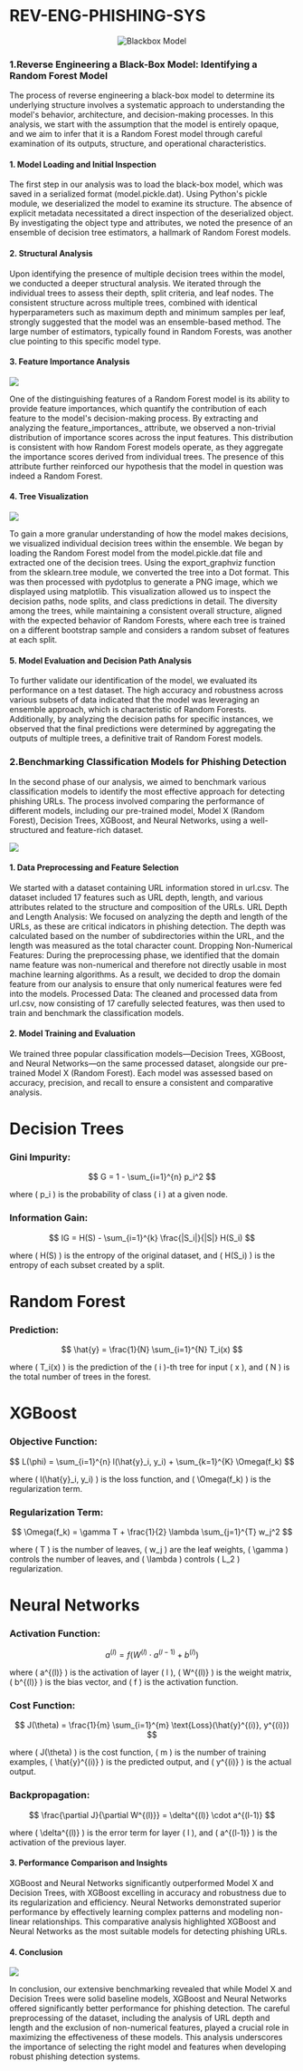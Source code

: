 # REV-ENG-PHISHING-SYS

<p align="center">
  <img src="image/Blackbox.png" alt="Blackbox Model">
</p>


### 1.Reverse Engineering a Black-Box Model: Identifying a Random Forest Model
The process of reverse engineering a black-box model to determine its underlying structure involves a systematic approach to understanding the model's behavior, architecture, and decision-making processes. In this analysis, we start with the assumption that the model is entirely opaque, and we aim to infer that it is a Random Forest model through careful examination of its outputs, structure, and operational characteristics.

#### 1. Model Loading and Initial Inspection
The first step in our analysis was to load the black-box model, which was saved in a serialized format (model.pickle.dat). Using Python's pickle module, we deserialized the model to examine its structure. The absence of explicit metadata necessitated a direct inspection of the deserialized object. By investigating the object type and attributes, we noted the presence of an ensemble of decision tree estimators, a hallmark of Random Forest models.

#### 2. Structural Analysis
Upon identifying the presence of multiple decision trees within the model, we conducted a deeper structural analysis. We iterated through the individual trees to assess their depth, split criteria, and leaf nodes. The consistent structure across multiple trees, combined with identical hyperparameters such as maximum depth and minimum samples per leaf, strongly suggested that the model was an ensemble-based method. The large number of estimators, typically found in Random Forests, was another clue pointing to this specific model type.

#### 3. Feature Importance Analysis
![](image/feature_importance.png)

One of the distinguishing features of a Random Forest model is its ability to provide feature importances, which quantify the contribution of each feature to the model's decision-making process. By extracting and analyzing the feature_importances_ attribute, we observed a non-trivial distribution of importance scores across the input features. This distribution is consistent with how Random Forest models operate, as they aggregate the importance scores derived from individual trees. The presence of this attribute further reinforced our hypothesis that the model in question was indeed a Random Forest.

#### 4. Tree Visualization
![](image/foreest_graph_visualised.png)

To gain a more granular understanding of how the model makes decisions, we visualized individual decision trees within the ensemble. We began by loading the Random Forest model from the model.pickle.dat file and extracted one of the decision trees. Using the export_graphviz function from the sklearn.tree module, we converted the tree into a Dot format. This was then processed with pydotplus to generate a PNG image, which we displayed using matplotlib. This visualization allowed us to inspect the decision paths, node splits, and class predictions in detail. The diversity among the trees, while maintaining a consistent overall structure, aligned with the expected behavior of Random Forests, where each tree is trained on a different bootstrap sample and considers a random subset of features at each split.

#### 5. Model Evaluation and Decision Path Analysis
To further validate our identification of the model, we evaluated its performance on a test dataset. The high accuracy and robustness across various subsets of data indicated that the model was leveraging an ensemble approach, which is characteristic of Random Forests. Additionally, by analyzing the decision paths for specific instances, we observed that the final predictions were determined by aggregating the outputs of multiple trees, a definitive trait of Random Forest models.

### 2.Benchmarking Classification Models for Phishing Detection
In the second phase of our analysis, we aimed to benchmark various classification models to identify the most effective approach for detecting phishing URLs. The process involved comparing the performance of different models, including our pre-trained model, Model X (Random Forest), Decision Trees, XGBoost, and Neural Networks, using a well-structured and feature-rich dataset.

![](image/Analysis_on_other_models.png)

#### 1. Data Preprocessing and Feature Selection
We started with a dataset containing URL information stored in url.csv. The dataset included 17 features such as URL depth, length, and various attributes related to the structure and composition of the URLs.
URL Depth and Length Analysis: We focused on analyzing the depth and length of the URLs, as these are critical indicators in phishing detection. The depth was calculated based on the number of subdirectories within the URL, and the length was measured as the total character count.
Dropping Non-Numerical Features: During the preprocessing phase, we identified that the domain name feature was non-numerical and therefore not directly usable in most machine learning algorithms. As a result, we decided to drop the domain feature from our analysis to ensure that only numerical features were fed into the models.
Processed Data: The cleaned and processed data from url.csv, now consisting of 17 carefully selected features, was then used to train and benchmark the classification models.

#### 2. Model Training and Evaluation
We trained three popular classification models—Decision Trees, XGBoost, and Neural Networks—on the same processed dataset, alongside our pre-trained Model X (Random Forest). Each model was assessed based on accuracy, precision, and recall to ensure a consistent and comparative analysis.

# Decision Trees

### Gini Impurity:
$$ G = 1 - \sum_{i=1}^{n} p_i^2 $$

where \( p_i \) is the probability of class \( i \) at a given node.

### Information Gain:
$$ IG = H(S) - \sum_{i=1}^{k} \frac{|S_i|}{|S|} H(S_i) $$

where \( H(S) \) is the entropy of the original dataset, and \( H(S_i) \) is the entropy of each subset created by a split.

# Random Forest

### Prediction:
$$ \hat{y} = \frac{1}{N} \sum_{i=1}^{N} T_i(x) $$

where \( T_i(x) \) is the prediction of the \( i \)-th tree for input \( x \), and \( N \) is the total number of trees in the forest.

# XGBoost

### Objective Function:
$$ L(\phi) = \sum_{i=1}^{n} l(\hat{y}_i, y_i) + \sum_{k=1}^{K} \Omega(f_k) $$

where \( l(\hat{y}_i, y_i) \) is the loss function, and \( \Omega(f_k) \) is the regularization term.

### Regularization Term:
$$ \Omega(f_k) = \gamma T + \frac{1}{2} \lambda \sum_{j=1}^{T} w_j^2 $$

where \( T \) is the number of leaves, \( w_j \) are the leaf weights, \( \gamma \) controls the number of leaves, and \( \lambda \) controls \( L_2 \) regularization.

# Neural Networks

### Activation Function:
$$ a^{(l)} = f(W^{(l)} \cdot a^{(l-1)} + b^{(l)}) $$

where \( a^{(l)} \) is the activation of layer \( l \), \( W^{(l)} \) is the weight matrix, \( b^{(l)} \) is the bias vector, and \( f \) is the activation function.

### Cost Function:
$$ J(\theta) = \frac{1}{m} \sum_{i=1}^{m} \text{Loss}(\hat{y}^{(i)}, y^{(i)}) $$

where \( J(\theta) \) is the cost function, \( m \) is the number of training examples, \( \hat{y}^{(i)} \) is the predicted output, and \( y^{(i)} \) is the actual output.

### Backpropagation:
$$ \frac{\partial J}{\partial W^{(l)}} = \delta^{(l)} \cdot a^{(l-1)} $$

where \( \delta^{(l)} \) is the error term for layer \( l \), and \( a^{(l-1)} \) is the activation of the previous layer.

#### 3. Performance Comparison and Insights
XGBoost and Neural Networks significantly outperformed Model X and Decision Trees, with XGBoost excelling in accuracy and robustness due to its regularization and efficiency. Neural Networks demonstrated superior performance by effectively learning complex patterns and modeling non-linear relationships. This comparative analysis highlighted XGBoost and Neural Networks as the most suitable models for detecting phishing URLs.

#### 4. Conclusion
![](image/Benchmark.png)

In conclusion, our extensive benchmarking revealed that while Model X and Decision Trees were solid baseline models, XGBoost and Neural Networks offered significantly better performance for phishing detection. The careful preprocessing of the dataset, including the analysis of URL depth and length and the exclusion of non-numerical features, played a crucial role in maximizing the effectiveness of these models. This analysis underscores the importance of selecting the right model and features when developing robust phishing detection systems.

